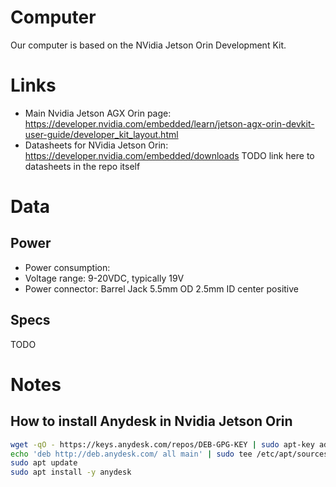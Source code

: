 # Computer
Our computer is based on the NVidia Jetson Orin Development Kit.

# Links
- Main Nvidia Jetson AGX Orin page: https://developer.nvidia.com/embedded/learn/jetson-agx-orin-devkit-user-guide/developer_kit_layout.html
- Datasheets for NVidia Jetson Orin: https://developer.nvidia.com/embedded/downloads
TODO link here to datasheets in the repo itself

# Data
## Power
- Power consumption: 
- Voltage range: 9-20VDC, typically 19V
- Power connector: Barrel Jack 5.5mm OD 2.5mm ID center positive

## Specs
TODO

# Notes
## How to install Anydesk in Nvidia Jetson Orin
```bash
wget -qO - https://keys.anydesk.com/repos/DEB-GPG-KEY | sudo apt-key add -
echo 'deb http://deb.anydesk.com/ all main' | sudo tee /etc/apt/sources.list.d/anydesk.list
sudo apt update                                                     
sudo apt install -y anydesk
```


